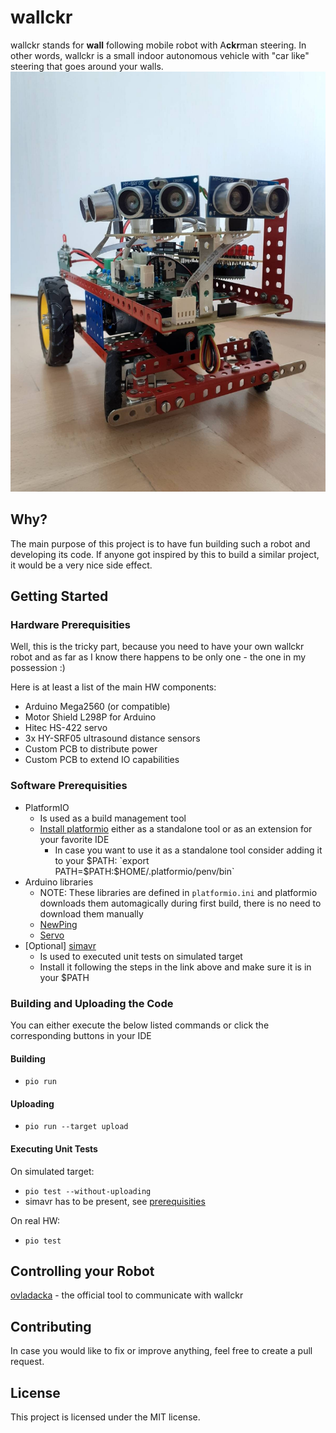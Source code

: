 # wallckr
wallckr stands for **wall** following mobile robot with A**ckr**man steering. In other words, wallckr is a small indoor autonomous vehicle with "car like" steering that goes around your walls.
 ![wallckr, the robot](./img/wallckr_posing.jpeg)


## Why?
The main purpose of this project is to have fun building such a robot and developing its code. If anyone got inspired by this to build a similar project, it would be a very nice side effect. 

## Getting Started
### Hardware Prerequisities
Well, this is the tricky part, because you need to have your own wallckr robot and as far as I know there happens to be only one - the one in my possession :) 

Here is at least a list of the main HW components: 
- Arduino Mega2560 (or compatible)
- Motor Shield L298P for Arduino 
- Hitec HS-422 servo
- 3x HY-SRF05 ultrasound distance sensors
- Custom PCB to distribute power 
- Custom PCB to extend IO capabilities 

### Software Prerequisities
- PlatformIO
  - Is used as a build management tool 
  - [Install platformio](https://platformio.org/install) either as a standalone tool or as an extension for your favorite IDE
    - In case you want to use it as a standalone tool consider adding it to your $PATH: `export PATH=$PATH:$HOME/.platformio/penv/bin`
- Arduino libraries
  - NOTE: These libraries are defined in `platformio.ini` and platformio downloads them automagically during first build, there is no need to download them manually 
  - [NewPing](https://bitbucket.org/teckel12/arduino-new-ping/wiki/Home)
  - [Servo](https://github.com/arduino-libraries/Servo)
- [Optional] [simavr](https://github.com/buserror/simavr)
  - Is used to executed unit tests on simulated target
  - Install it following the steps in the link above and make sure it is in your $PATH

### Building and Uploading the Code
You can either execute the below listed commands or click the corresponding buttons in your IDE
#### Building
- `pio run`
#### Uploading
- `pio run --target upload`
#### Executing Unit Tests
On simulated target:
- `pio test --without-uploading`
- simavr has to be present, see [prerequisities](#software-prerequisities)

On real HW:
- `pio test`


## Controlling your Robot
[ovladacka](https://github.com/ladapn/ovladacka) - the official tool to communicate with wallckr

## Contributing
In case you would like to fix or improve anything, feel free to create a pull request. 

## License
This project is licensed under the MIT license.

